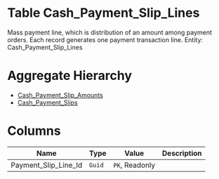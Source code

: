 # Table Cash_Payment_Slip_Lines

Mass payment line, which is distribution of an amount among payment orders. Each record generates one payment transaction line. Entity: Cash_Payment_Slip_Lines

# Aggregate Hierarchy

* [Cash_Payment_Slip_Amounts](Cash_Payment_Slip_Amounts.md)
* [Cash_Payment_Slips](Cash_Payment_Slips.md)

# Columns

| Name | Type | Value | Description |
| - | - | - | --- |
|Payment_Slip_Line_Id|`Guid`|`PK`, Readonly||
